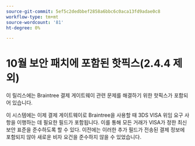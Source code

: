 ```yaml
---
source-git-commit: 5ef5c2dedbbef2858a6bbc6c0aca13fd9adae0c8
workflow-type: tm+mt
source-wordcount: '81'
ht-degree: 0%

---
```

# 10월 보안 패치에 포함된 핫픽스(2.4.4 제외)

이 릴리스에는 Braintree 결제 게이트웨이 관련 문제를 해결하기 위한 핫픽스가 포함되어 있습니다.

이 시스템에는 이제 결제 게이트웨이로 Braintree을 사용할 때 3DS VISA 위임 요구 사항을 이행하는 데 필요한 필드가 포함됩니다. 이를 통해 모든 거래가 VISA가 정한 최신 보안 표준을 준수하도록 할 수 있다. 이전에는 이러한 추가 필드가 전송된 결제 정보에 포함되지 않아 새로운 비자 요건을 준수하지 않을 수 있었습니다.

<!--
BUNDLE-3360
-->
